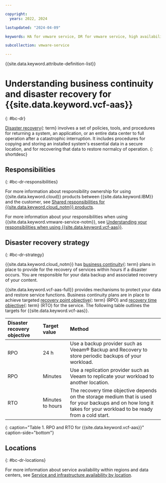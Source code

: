 ```yaml
---

copyright:
  years: 2022, 2024

lastupdated: "2024-04-09"

keywords: HA for vmware service, DR for vmware service, high availability for vmware service, disaster recovery for vmware service, failover for vmware service, BC for vmware service, DR for vmware service, business continuity for vmware service, disaster recovery for vmware service

subcollection: vmware-service

---
```


{{site.data.keyword.attribute-definition-list}}

# Understanding business continuity and disaster recovery for {{site.data.keyword.vcf-aas}}
{: #bc-dr}

[Disaster recovery](#x2113280){: term} involves a set of policies, tools, and procedures for returning a system, an application, or an entire data center to full operation after a catastrophic interruption. It includes procedures for copying and storing an installed system's essential data in a secure location, and for recovering that data to restore normalcy of operation.
{: shortdesc}

## Responsibilities
{: #bc-dr-responsibilities}

For more information about responsibility ownership for using {{site.data.keyword.cloud}} products between {{site.data.keyword.IBM}} and the customer, see [Shared responsibilities for {{site.data.keyword.cloud_notm}} products](/docs/overview?topic=overview-shared-responsibilities).

For more information about your responsibilities when using {{site.data.keyword.vmware-service-notm}}, see [Understanding your responsibilities when using {{site.data.keyword.vcf-aas}}](/docs/vmware-service?topic=vmware-service-vmaas-understand-responsib).

## Disaster recovery strategy
{: #bc-dr-strategy}

{{site.data.keyword.cloud_notm}} has [business continuity](#x3026801){: term} plans in place to provide for the recovery of services within hours if a disaster occurs. You are responsible for your data backup and associated recovery of your content.

{{site.data.keyword.vcf-aas-full}} provides mechanisms to protect your data and restore service functions. Business continuity plans are in place to achieve targeted [recovery point objective](#x3429911){: term} (RPO) and [recovery time objective](#x3167918){: term} (RTO) for the service. The following table outlines the targets for {{site.data.keyword.vcf-aas}}.

| Disaster recovery objective | Target value | Method |
|:--------------------------- |:------------ |:------ |
| RPO | 24 h | Use a backup provider such as Veeam® Backup and Recovery to store periodic backups of your workload. |
| RPO | Minutes | Use a replication provider such as Veeam to replicate your workload to another location. |
| RTO | Minutes to hours | The recovery time objective depends on the storage medium that is used for your backups and on how long it takes for your workload to be ready from a cold start. |
{: caption="Table 1. RPO and RTO for {{site.data.keyword.vcf-aas}}" caption-side="bottom"}

## Locations
{: #bc-dr-locations}

For more information about service availability within regions and data centers, see [Service and infrastructure availability by location](/docs/overview?topic=overview-services_region).
